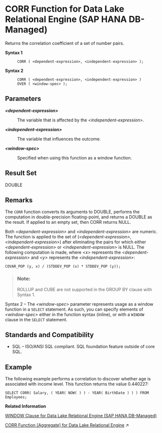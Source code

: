 <!-- loioea68d7a3796040bf9adb352e0756650e -->

# CORR Function for Data Lake Relational Engine \(SAP HANA DB-Managed\)

Returns the correlation coefficient of a set of number pairs.




<dl>
<dt><b>

Syntax 1

</b></dt>
<dd>

```
CORR ( <dependent-expression>, <independent-expression> );
```



</dd><dt><b>

Syntax 2

</b></dt>
<dd>

```
CORR ( <dependent-expression>, <independent-expression> )
OVER ( <window-spec> );
```



</dd>
</dl>



<a name="loioea68d7a3796040bf9adb352e0756650e__section_cm2_4ql_srb"/>

## Parameters


<dl>
<dt><b>

*<dependent-expression\>*

</b></dt>
<dd>

The variable that is affected by the *<independent-expression\>*.



</dd><dt><b>

*<independent-expression\>*

</b></dt>
<dd>

The variable that influences the outcome.



</dd><dt><b>

*<window-spec\>*

</b></dt>
<dd>

Specified when using this function as a window function.



</dd>
</dl>



<a name="loioea68d7a3796040bf9adb352e0756650e__section_brv_4ql_srb"/>

## Result Set

DOUBLE



<a name="loioea68d7a3796040bf9adb352e0756650e__section_p3k_pql_srb"/>

## Remarks

The `CORR` function converts its arguments to DOUBLE, performs the computation in double-precision floating-point, and returns a DOUBLE as the result. If applied to an empty set, then CORR returns NULL.

Both *<dependent-expression\>* and *<independent-expression\>* are numeric. The function is applied to the set of \(*<dependent-expression\>*, *<independent-expression\>*\) after eliminating the pairs for which either *<dependent-expression\>* or *<independent-expression\>* is NULL. The following computation is made, where *<x\>* represents the *<dependent-expression\>* and *<y\>* represents the *<independent-expression\>*:

```
COVAR_POP (y, x) / (STDDEV_POP (x) * STDDEV_POP (y));
```

> ### Note:  
> ROLLUP and CUBE are not supported in the GROUP BY clause with Syntax 1.

Syntax 2 – The *<window-spec\>* parameter represents usage as a window function in a `SELECT` statement. As such, you can specify elements of *<window-spec\>* either in the function syntax \(inline\), or with a `WINDOW` clause in the `SELECT` statement.



<a name="loioea68d7a3796040bf9adb352e0756650e__section_ekn_qql_srb"/>

## Standards and Compatibility

-   SQL – ISO/ANSI SQL compliant. SQL foundation feature outside of core SQL.



<a name="loioea68d7a3796040bf9adb352e0756650e__section_ddv_rql_srb"/>

## Example

The following example performs a correlation to discover whether age is associated with income level. This function returns the value 0.440227:

```
SELECT CORR( Salary, ( YEAR( NOW( ) ) - YEAR( BirthDate ) ) ) FROM Employees;
```

**Related Information**  


[WINDOW Clause for Data Lake Relational Engine \(SAP HANA DB-Managed\)](../030-sql-statements/window-clause-for-data-lake-relational-engine-sap-hana-db-managed-c83b61b.md "Defines all or part of a window for use with window functions such as AVG and RANK in a SELECT statement.")

[CORR Function \[Aggregate\] for Data Lake Relational Engine](https://help.sap.com/viewer/19b3964099384f178ad08f2d348232a9/2024_1_QRC/en-US/a53fefea84f21015a7ac9e118cc9795c.html "Returns the correlation coefficient of a set of number pairs.") :arrow_upper_right:

